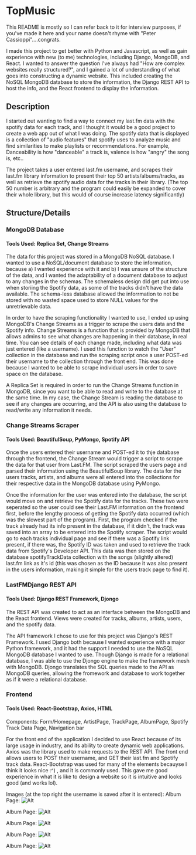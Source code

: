 # TopMusic

This README is mostly so I can refer back to it for interview purposes, if you've made it here and your name doesn't rhyme with "Peter Cassioppi"....congrats.

I made this project to get better with Python and Javascript, as well as gain experience with new (to me) technologies, including Django, MongoDB, and React. I wanted to answer the question I've always had "How are complex websites really structured?", and I gained a lot of understanding of what goes into constructing a dynamic website. This included creating the NoSQL MongoDB database to store the information, the Django REST API to host the info, and the React frontend to display the information.


## Description
I started out wanting to find a way to connect my last.fm data with the spotify data for each track, and I thought it would be a good project to create a web app out of what I was doing. The spotify data that is displayed is a collection of "audio features" that spotify uses to analyze music and find similarities to make playlists or recommendations. For example, Danceability is how "danceable" a track is, valence is how "angry" the song is, etc..

The project takes a user entered last.fm username, and scrapes their last.fm library information to present their top 50 artists/albums/tracks, as well as retrieve the spotify audio data for the tracks in their library. (The top 50 number is arbitrary and the program could easily be expanded to cover their whole library, but this would of course increase latency significantly)

## Structure/Details
### MongoDB Database
#### Tools Used: Replica Set, Change Streams

The data for this project was stored in a MongoDB NoSQL database. I wanted to use a NoSQL/document database to store the information, because a) I wanted experience with it and b) I was unsure of the structure of the data, and I wanted the adaptability of a document database to adjust to any changes in the schemas. The schemaless design did get put into use when storiing the Spotify data, as some of the tracks didn't have the data available. The schema-less database allowed the inforrmation to not be stored with no wasted space used to store NULL values for the unretrievable data. 

In order to have the scraping functionality I wanted to use, I ended up using MongoDB's Change Streams as a trigger to scrape the users data and the Spotify info. Change Streams is a function that is provided by MongoDB that allows admins to see what changes are happening in their database, in real time. You can see details of each change made, including what data was just entered (like a username). I used this function to watch the "User" collection in the database and run the scraping script once a user POST-ed their username to the collection through the front end. This was done because I wanted to be able to scrape individual users in order to save space on the database.

A Replica Set is required in order to run the Change Streams function in MongoDB, since you want to be able to read and write to the database at the same time. In my case, the Change Stream is reading the database to see if any changes are occurring, and the API is also using the database to read/write any information it needs. 

### Change Streams Scraper
#### Tools Used: BeautifulSoup, PyMongo, Spotify API

Once the users entered their username and POST-ed it to thje database through the frontend, the Change Stream would trigger a script to scrape the data for that user from Last.FM. The script scraped the users page and parsed their information using the BeautifulSoup library. The data for the users tracks, artists, and albums were all entered into the collections for their respective data in the MongoDB database using PyMongo.

Once the information for the user was entered into the database, the script would move on and retrieve the Spotify data for the tracks. These two were seperated so the user could see their Last.FM information on the frontend first, before the lengthy process of getting the Spotify data occurred (which was the slowest part of the program). First, the program checked if the track already had its info present in the database, if it didn't, the track was saved into an array to be entered into the Spotify scraper. The script would go to each tracks individual page and see if there was a Spotify link present, if there was, the Spotify ID was taken and used to retrieve the track data from Spotify's Developer API. This data was then stored on the database spotifyTrackData collection with the songs (slightly altered) last.fm link as it's id (this was chosen as the ID because it was also present in the users information, making it simple for the users track page to find it).

### LastFMDjango REST API
#### Tools Used: Django REST Framework, Djongo

The REST API was created to act as an interface between the MongoDB and the React frontend.
Views were created for tracks, albums, artists, users, and the spotify data.

The API framework I chose to use for this project was Django's REST Framework. I used Django both because I wanted experience with a major Python framework, and it had the support I needed to use the NoSQL MongoDB database I wanted to use. Though Django is made for a relational database, I was able to use the Djongo engine to make the framework mesh with MongoDB. Djongo translates the SQL queries made to the API as MongoDB queries, allowing the fromework and database to work together as if it were a relational database. 

### Frontend
#### Tools Used: React-Bootstrap, Axios, HTML

Components: Form/Homepage, ArtistPage, TrackPage, AlbumPage, Spotify Track Data Page, Navigation bar

For the front end of the application I decided to use React because of its large usage in industry, and its ability to create dynamic web applications. Axios was the library used to make requests to the REST API. The front end allows users to POST their username, and GET their last.fm and Spotify track data. React-Bootstrap was used for many of the elements becauyse I think it looks nice :^) , and it is commonly used. This gave me good experience in what it is like to design a website so it is intuitive and looks good (and works lol).

Images (at the top right the username is saved after it is entered):
Album Page:
![Alt](https://github.com/pcassioppi/TopMusic/blob/master/Screenshots/albumPage.png)

Album Page:
![Alt](https://github.com/pcassioppi/TopMusic/blob/master/Screenshots/albumPage.png)

Album Page:
![Alt](https://github.com/pcassioppi/TopMusic/blob/master/Screenshots/trackPage.png)

Album Page:
![Alt](https://github.com/pcassioppi/TopMusic/blob/master/Screenshots/artistPage.png)

Album Page:
![Alt](https://github.com/pcassioppi/TopMusic/blob/master/Screenshots/albumPage.png)
